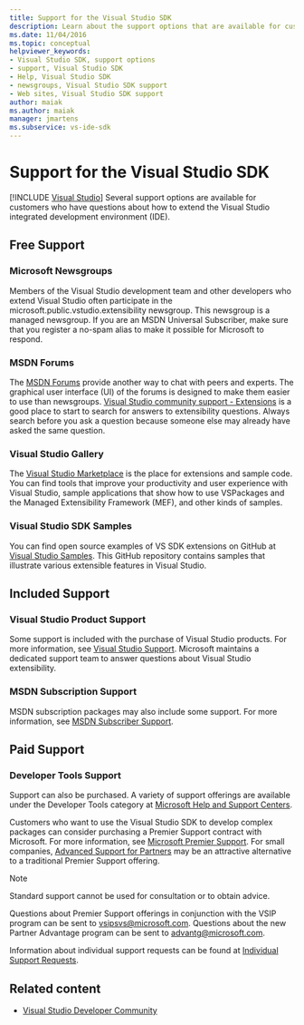 ```yaml
---
title: Support for the Visual Studio SDK
description: Learn about the support options that are available for customers about how to extend the Visual Studio IDE.
ms.date: 11/04/2016
ms.topic: conceptual
helpviewer_keywords:
- Visual Studio SDK, support options
- support, Visual Studio SDK
- Help, Visual Studio SDK
- newsgroups, Visual Studio SDK support
- Web sites, Visual Studio SDK support
author: maiak
ms.author: maiak
manager: jmartens
ms.subservice: vs-ide-sdk
---
```

# Support for the Visual Studio SDK

 [!INCLUDE [Visual Studio](~/includes/applies-to-version/vs-windows-only.md)]
Several support options are available for customers who have questions about how to extend the Visual Studio integrated development environment (IDE).

## Free Support

### Microsoft Newsgroups
 Members of the Visual Studio development team and other developers who extend Visual Studio often participate in the microsoft.public.vstudio.extensibility newsgroup. This newsgroup is a managed newsgroup. If you are an MSDN Universal Subscriber, make sure that you register a no-spam alias to make it possible for Microsoft to respond.

### MSDN Forums
 The [MSDN Forums](https://social.msdn.microsoft.com/Forums/home) provide another way to chat with peers and experts. The graphical user interface (UI) of the forums is designed to make them easier to use than newsgroups. [Visual Studio community support - Extensions](/answers/topics/vs-extensions.html) is a good place to start to search for answers to extensibility questions. Always search before you ask a question because someone else may already have asked the same question.

### Visual Studio Gallery
 The [Visual Studio Marketplace](https://marketplace.visualstudio.com/) is the place for extensions and sample code. You can find tools that improve your productivity and user experience with Visual Studio, sample applications that show how to use VSPackages and the Managed Extensibility Framework (MEF), and other kinds of samples.

### Visual Studio SDK Samples

You can find open source examples of VS SDK extensions on GitHub at [Visual Studio Samples](https://github.com/Microsoft/VSSDK-Extensibility-Samples). This GitHub repository contains samples that illustrate various extensible features in Visual Studio.

## Included Support

### Visual Studio Product Support
 Some support is included with the purchase of Visual Studio products. For more information, see [Visual Studio Support](https://msdn.microsoft.com/vstudio/cc136615.aspx). Microsoft maintains a dedicated support team to answer questions about Visual Studio extensibility.

### MSDN Subscription Support
 MSDN subscription packages may also include some support. For more information, see [MSDN Subscriber Support](https://msdn.microsoft.com/subscriptions/aa718661.aspx).

## Paid Support

### Developer Tools Support

Support can also be purchased. A variety of support offerings are available under the Developer Tools category at [Microsoft Help and Support Centers](https://support.microsoft.com/supportforbusiness/productselection?fltadd=sps-business-1&sapId=4fd4947b-15ea-ce01-080f-97f2ca3c76e8).

Customers who want to use the Visual Studio SDK to develop complex packages can consider purchasing a Premier Support contract with Microsoft. For more information, see [Microsoft Premier Support](https://support.microsoft.com/premier). For small companies, [Advanced Support for Partners](https://partner.microsoft.com/support/advanced-cloud-support) may be an attractive alternative to a traditional Premier Support offering.

> [!NOTE]
> Standard support cannot be used for consultation or to obtain advice.

Questions about Premier Support offerings in conjunction with the VSIP program can be sent to [vsipsvs@microsoft.com](mailto:vsipsvs@microsoft.com). Questions about the new Partner Advantage program can be sent to [advantg@microsoft.com](mailto:advantg@microsoft.com).

Information about individual support requests can be found at [Individual Support Requests](https://support.microsoft.com/supportforbusiness/productselection).

## Related content

- [Visual Studio Developer Community](https://developercommunity.visualstudio.com/home)
